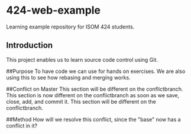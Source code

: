 # 424-web-example
Learning example repository for ISOM 424 students.

## Introduction
This project enables us to learn source code control using Git.

##Purpose
To have code we can use for hands on exercises. We are also using this to see how rebasing and merging works.

##Conflict on Master
This section will be different on the conflictbranch.
This section is now different on the conflictbranch as soon as we save, close, add, and commit it.
This section will be different on the conflictbranch.

##Method
How will we resolve this conflict, since the "base" now has a conflict in it?